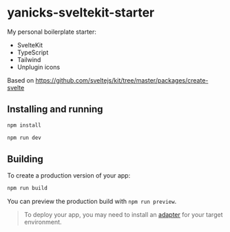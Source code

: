 # yanicks-sveltekit-starter

My personal boilerplate starter:

- SvelteKit
- TypeScript
- Tailwind
- Unplugin icons

Based on https://github.com/sveltejs/kit/tree/master/packages/create-svelte

## Installing and running

```bash
npm install

npm run dev
```

## Building

To create a production version of your app:

```bash
npm run build
```

You can preview the production build with `npm run preview`.

> To deploy your app, you may need to install an [adapter](https://kit.svelte.dev/docs/adapters) for your target environment.
